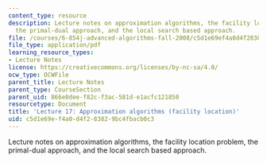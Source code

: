 ```yaml
---
content_type: resource
description: Lecture notes on approximation algorithms, the facility location problem,
  the primal-dual approach, and the local search based approach.
file: /courses/6-854j-advanced-algorithms-fall-2008/c5d1e69ef4a0d4f283829bc4fbacb0c3_lec17.pdf
file_type: application/pdf
learning_resource_types:
- Lecture Notes
license: https://creativecommons.org/licenses/by-nc-sa/4.0/
ocw_type: OCWFile
parent_title: Lecture Notes
parent_type: CourseSection
parent_uid: 866e0dee-f82c-f3ac-581d-e1acfc121850
resourcetype: Document
title: 'Lecture 17: Approximation algorithms (facility location)'
uid: c5d1e69e-f4a0-d4f2-8382-9bc4fbacb0c3
---
```

Lecture notes on approximation algorithms, the facility location problem, the primal-dual approach, and the local search based approach.